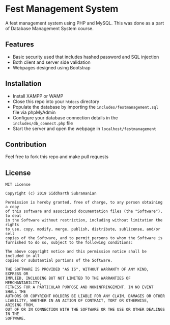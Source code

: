 # Fest Management System

A fest management system using PHP and MySQL. This was done as a part of Database Management System course.

## Features

-   Basic security used that includes hashed password and SQL injection
-   Both client and server side validation
-   Webpages designed using Bootstrap

## Installation

-   Install XAMPP or WAMP
-   Close this repo into your `htdocs` directory
-   Populate the database by importing the `includes/festmanagement.sql` file via phpMyAdmin
-   Configure your database connection details in the `includes/db_connect.php` file
-   Start the server and open the webpage in `localhost/festmanagement`

## Contribution

Feel free to fork this repo and make pull requests

## License

    MIT License

    Copyright (c) 2019 Siddharth Subramanian

    Permission is hereby granted, free of charge, to any person obtaining a copy
    of this software and associated documentation files (the "Software"), to deal
    in the Software without restriction, including without limitation the rights
    to use, copy, modify, merge, publish, distribute, sublicense, and/or sell
    copies of the Software, and to permit persons to whom the Software is
    furnished to do so, subject to the following conditions:

    The above copyright notice and this permission notice shall be included in all
    copies or substantial portions of the Software.

    THE SOFTWARE IS PROVIDED "AS IS", WITHOUT WARRANTY OF ANY KIND, EXPRESS OR
    IMPLIED, INCLUDING BUT NOT LIMITED TO THE WARRANTIES OF MERCHANTABILITY,
    FITNESS FOR A PARTICULAR PURPOSE AND NONINFRINGEMENT. IN NO EVENT SHALL THE
    AUTHORS OR COPYRIGHT HOLDERS BE LIABLE FOR ANY CLAIM, DAMAGES OR OTHER
    LIABILITY, WHETHER IN AN ACTION OF CONTRACT, TORT OR OTHERWISE, ARISING FROM,
    OUT OF OR IN CONNECTION WITH THE SOFTWARE OR THE USE OR OTHER DEALINGS IN THE
    SOFTWARE.
